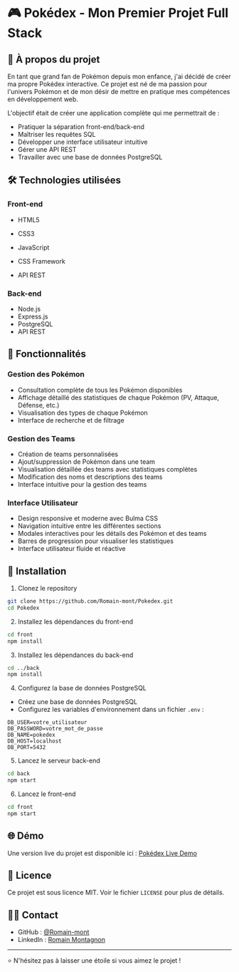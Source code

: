 # 🎮 Pokédex - Mon Premier Projet Full Stack

## 📖 À propos du projet

En tant que grand fan de Pokémon depuis mon enfance, j'ai décidé de créer ma propre Pokédex interactive. Ce projet est né de ma passion pour l'univers Pokémon et de mon désir de mettre en pratique mes compétences en développement web.

L'objectif était de créer une application complète qui me permettrait de :
- Pratiquer la séparation front-end/back-end
- Maîtriser les requêtes SQL
- Développer une interface utilisateur intuitive
- Gérer une API REST
- Travailler avec une base de données PostgreSQL

## 🛠️ Technologies utilisées

### Front-end
- HTML5
- CSS3
- JavaScript
- CSS Framework

- API REST

### Back-end
- Node.js
- Express.js
- PostgreSQL
- API REST

## 🚀 Fonctionnalités

### Gestion des Pokémon
- Consultation complète de tous les Pokémon disponibles
- Affichage détaillé des statistiques de chaque Pokémon (PV, Attaque, Défense, etc.)
- Visualisation des types de chaque Pokémon
- Interface de recherche et de filtrage

### Gestion des Teams
- Création de teams personnalisées
- Ajout/suppression de Pokémon dans une team
- Visualisation détaillée des teams avec statistiques complètes
- Modification des noms et descriptions des teams
- Interface intuitive pour la gestion des teams

### Interface Utilisateur
- Design responsive et moderne avec Bulma CSS
- Navigation intuitive entre les différentes sections
- Modales interactives pour les détails des Pokémon et des teams
- Barres de progression pour visualiser les statistiques
- Interface utilisateur fluide et réactive

## 🏁 Installation

1. Clonez le repository
```bash
git clone https://github.com/Romain-mont/Pokedex.git
cd Pokedex
```

2. Installez les dépendances du front-end
```bash
cd front
npm install
```

3. Installez les dépendances du back-end
```bash
cd ../back
npm install
```

4. Configurez la base de données PostgreSQL
- Créez une base de données PostgreSQL
- Configurez les variables d'environnement dans un fichier `.env` :
```env
DB_USER=votre_utilisateur
DB_PASSWORD=votre_mot_de_passe
DB_NAME=pokedex
DB_HOST=localhost
DB_PORT=5432
```

5. Lancez le serveur back-end
```bash
cd back
npm start
```

6. Lancez le front-end
```bash
cd front
npm start
```

## 🌐 Démo

Une version live du projet est disponible ici : [Pokédex Live Demo](https://romain-mont.github.io/Pokedex/)

## 📝 Licence

Ce projet est sous licence MIT. Voir le fichier `LICENSE` pour plus de détails.

## 👨‍💻 Contact

- GitHub : [@Romain-mont](https://github.com/Romain-mont)
- LinkedIn : [Romain Montagnon](https://www.linkedin.com/in/romain-montagnon-642307159)

---

⭐ N'hésitez pas à laisser une étoile si vous aimez le projet ! 
